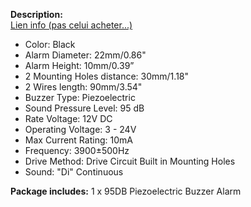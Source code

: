 **Description:**  
[Lien info (pas celui acheter...)](https://www.aliexpress.com/item/1005005560547607.html?spm=a2g0o.productlist.main.69.6af2565aXp2WtZ&algo_pvid=545682c4-6744-4059-9c81-2f9b179f018d&aem_p4p_detail=202306280658511950153892890470000613098&algo_exp_id=545682c4-6744-4059-9c81-2f9b179f018d-34&pdp_npi=3%40dis%21CAD%216.18%216.18%21%21%21%21%21%40210217c716879607312017151d073c%2112000033547408639%21sea%21CA%210&curPageLogUid=SUUx3Lt6ScnK&search_p4p_id=202306280658511950153892890470000613098_7)

- Color: Black
- Alarm Diameter: 22mm/0.86"
- Alarm Height: 10mm/0.39”
- 2 Mounting Holes distance: 30mm/1.18"
- 2 Wires length: 90mm/3.54"
- Buzzer Type: Piezoelectric
- Sound Pressure Level: 95 dB
- Rate Voltage: 12V DC
- Operating Voltage: 3 - 24V
- Max Current Rating: 10mA
- Frequency: 3900±500Hz
- Drive Method: Drive Circuit Built in Mounting Holes
- Sound: "Di" Continuous

**Package includes:**
1 x 95DB Piezoelectric Buzzer Alarm
